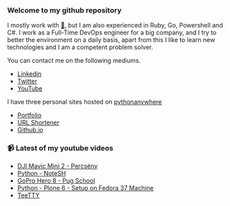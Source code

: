 ### Welcome to my github repository

I mostly work with [:snake:](https://www.python.org/), but I am also experienced in Ruby, Go, Powershell and C#. I work as a Full-Time DevOps engineer for a big company, and I try to better the environment on a daily basis, apart from this I like to learn new technologies and I am a competent problem solver.

You can contact me on the following mediums.
- [Linkedin](https://www.linkedin.com/in/r3ap3rpy)
- [Twitter](https://twitter.com/r3ap3rpy)
- [YouTube](https://www.youtube.com/channel/UC1qkMXH8d2I9DDAtBSeEHqg)

I have three personal sites hosted on [pythonanywhere](https://www.pythonanywhere.com/)
- [Portfolio](http://r3ap3rpy.pythonanywhere.com/)
- [URL Shortener](http://shortenpy.pythonanywhere.com/)
- [Github.io](https://r3ap3rpy.github.io/)

### :video_camera: Latest of my youtube videos
<!-- YOUTUBE:START -->
- [DJI Mavic Mini 2 - Percsény](https://www.youtube.com/watch?v=IaqWdFJu-Pw)
- [Python - NoteSH](https://www.youtube.com/watch?v=uHYhpOfRUT8)
- [GoPro Hero 8 - Pug School](https://www.youtube.com/watch?v=_wAbWhQNzDw)
- [Python - Plone 6 - Setup on Fedora 37 Machine](https://www.youtube.com/watch?v=cD70VRKGlU0)
- [TeeTTY](https://www.youtube.com/watch?v=V0kAaJ8vMI4)
<!-- YOUTUBE:END -->

